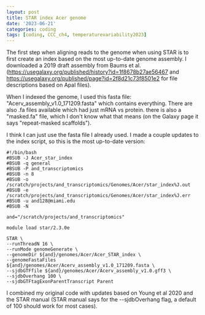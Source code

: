 ```yaml
---
layout: post
title: STAR index Acer genome
date: '2023-06-21'
categories: coding
tags: [coding, CCC_ch4, temperaturevariability2023]
---
```


The first step when aligning reads to the genome when using STAR is to first create an index based on the most up-to-date genome assembly. I downloaded a 2019 draft assembly from Baums et al. (https://usegalaxy.org/published/history?id=1f8678b27ae56467 and https://usegalaxy.org/published/page?id=2f8d21c73f8501e2 for file descriptions based on Apal files). 

When I indexed the genome, I used this fasta file: "Acerv_assembly_v1.0_171209.fasta" which contains everything. There are also .fa files available which had just mRNA vs protein. there is also a "masked.fa" file, which I don't know what that means (on the Galaxy page it says "repeat-masked scaffolds"). 

I think I can just use the fasta file I already used. I made a couple updates to the index script, so this is the most up-to-date version:
```{bash}
#!/bin/bash
#BSUB -J Acer_star_index
#BSUB -q general
#BSUB -P and_transcriptomics
#BSUB -n 8
#BSUB -o /scratch/projects/and_transcriptomics/Genomes/Acer/star_index%J.out
#BSUB -e /scratch/projects/and_transcriptomics/Genomes/Acer/star_index%J.err
#BSUB -u and128@miami.edu
#BSUB -N

and="/scratch/projects/and_transcriptomics"

module load star/2.3.0e

STAR \
--runThreadN 16 \
--runMode genomeGenerate \
--genomeDir ${and}/genomes/Acer/Acer_STAR_index \
--genomeFastaFiles ${and}/genomes/Acer/Acerv_assembly_v1.0_171209.fasta \
--sjdbGTFfile ${and}/genomes/Acer/Acerv_assembly_v1.0.gff3 \
--sjdbOverhang 100 \
--sjdbGTFtagExonParentTranscript Parent
```

I combined my original code with updates based on Young et al 2020 and the STAR manual (STAR manual says for the --sjdbOverhang flag, a default of 100 should work for most cases). 




